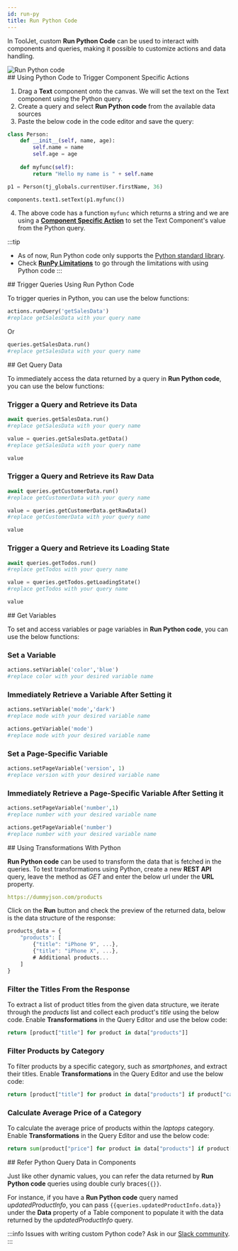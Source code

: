 ```yaml
---
id: run-py
title: Run Python Code
---
```


In ToolJet, custom **Run Python Code** can be used to interact with components and queries, making it possible to customize actions and data handling.

<img className="screenshot-full" src="/img/datasource-reference/custom-python/add-run-py.png" alt="Run Python code" />

<div>
## Using Python Code to Trigger Component Specific Actions

1. Drag a **Text** component onto the canvas. We will set the text on the Text component using the Python query.
2. Create a query and select **Run Python code** from the available data sources
3. Paste the below code in the code editor and save the query:

```python
class Person:
    def __init__(self, name, age):
        self.name = name
        self.age = age
        
    def myfunc(self):
        return "Hello my name is " + self.name

p1 = Person(tj_globals.currentUser.firstName, 36)

components.text1.setText(p1.myfunc())
```

4. The above code has a function `myfunc` which returns a string and we are using a **[Component Specific Action](/docs/tooljet-concepts/component-specific-actions)** to set the Text Component's value from the Python query. 

:::tip
- As of now, Run Python code only supports the [Python standard library](https://docs.python.org/3/library/).
- Check **[RunPy Limitations](/docs/contributing-guide/troubleshooting/runpy-limitations)** to go through the limitations with using Python code
:::

</div>

<div>
## Trigger Queries Using Run Python Code

To trigger queries in Python, you can use the below functions:

```py
actions.runQuery('getSalesData')
#replace getSalesData with your query name
```
Or
```py
queries.getSalesData.run()
#replace getSalesData with your query name
```

</div>

<div>
## Get Query Data

To immediately access the data returned by a query in **Run Python code**, you can use the below functions: 

### Trigger a Query and Retrieve its Data

```py
await queries.getSalesData.run()
#replace getSalesData with your query name

value = queries.getSalesData.getData()
#replace getSalesData with your query name

value
```

### Trigger a Query and Retrieve its Raw Data

```py
await queries.getCustomerData.run()
#replace getCustomerData with your query name

value = queries.getCustomerData.getRawData()
#replace getCustomerData with your query name

value
```

### Trigger a Query and Retrieve its Loading State

```py
await queries.getTodos.run()
#replace getTodos with your query name

value = queries.getTodos.getLoadingState()
#replace getTodos with your query name

value
```

</div>

<div>
## Get Variables

To set and access variables or page variables in **Run Python code**, you can use the below functions:

### Set a Variable

```py
actions.setVariable('color','blue')
#replace color with your desired variable name
```

### Immediately Retrieve a Variable After Setting it

```py
actions.setVariable('mode','dark')
#replace mode with your desired variable name

actions.getVariable('mode')
#replace mode with your desired variable name
```

### Set a Page-Specific Variable

```py
actions.setPageVariable('version', 1)
#replace version with your desired variable name
```

### Immediately Retrieve a Page-Specific Variable After Setting it

```py
actions.setPageVariable('number',1)
#replace number with your desired variable name

actions.getPageVariable('number')
#replace number with your desired variable name
```

</div>

<div>
## Using Transformations With Python

**Run Python code** can be used to transform the data that is fetched in the queries. To test transformations using Python, create a new **REST API** query, leave the method as *GET* and enter the below url under the **URL** property.

```yaml
https://dummyjson.com/products
```

Click on the **Run** button and check the preview of the returned data, below is the data structure of the response:

```js
products_data = {
    "products": [
        {"title": "iPhone 9", ...},
        {"title": "iPhone X", ...},
        # Additional products...
    ]
}
```

### Filter the Titles From the Response

To extract a list of product titles from the given data structure, we iterate through the *products* list and collect each product's *title* using the below code. Enable **Transformations** in the Query Editor and use the below code:

```python
return [product["title"] for product in data["products"]]
```

### Filter Products by Category

To filter products by a specific category, such as *smartphones*, and extract their titles. Enable **Transformations** in the Query Editor and use the below code:

```python
return [product["title"] for product in data["products"] if product["category"] == "smartphones"]
```

### Calculate Average Price of a Category

To calculate the average price of products within the *laptops* category. Enable **Transformations** in the Query Editor and use the below code:

```python
return sum(product["price"] for product in data["products"] if product["category"] == "laptops") / len([product for product in data["products"] if product["category"] == "laptops"]) if len([product for product in data["products"] if product["category"] == "laptops"]) > 0 else 0
```

</div>

<div>
## Refer Python Query Data in Components

Just like other dynamic values, you can refer the data returned by **Run Python code** queries using double curly braces`{{}}`.

For instance, if you have a **Run Python code** query named *updatedProductInfo*, you can pass `{{queries.updatedProductInfo.data}}` under the **Data** property of a Table component to populate it with the data returned by the *updatedProductInfo* query. 

:::info
Issues with writing custom Python code? Ask in our [Slack community](https://www.tooljet.com/slack).
:::

</div>
